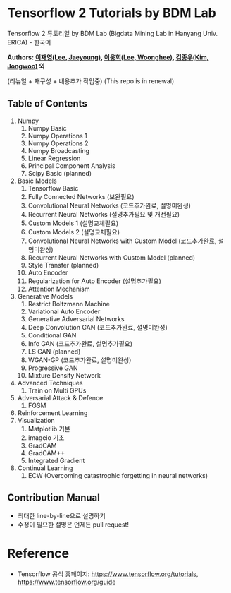 # Tensorflow 2 Tutorials by BDM Lab
Tensorflow 2 튜토리얼 by BDM Lab (Bigdata Mining Lab in Hanyang Univ. ERICA) - 한국어

**Authors: [이재영(Lee, Jaeyoung)](https://github.com/wayexists02), [이웅희(Lee, Woonghee)](https://github.com/WoongheeLee), [김종우(Kim, Jongwoo)](https://github.com/kjwspecial) 외**

(리뉴얼 + 재구성 + 내용추가 작업중)
(This repo is in renewal)

## Table of Contents
1. Numpy
    1. Numpy Basic
    2. Numpy Operations 1
    3. Numpy Operations 2
    4. Numpy Broadcasting
    5. Linear Regression
    6. Principal Component Analysis
    7. Scipy Basic (planned)
2. Basic Models
    1. Tensorflow Basic
    2. Fully Connected Networks (보완필요)
    3. Convolutional Neural Networks (코드추가완료, 설명미완성)
    4. Recurrent Neural Networks (설명추가필요 및 개선필요)
    5. Custom Models 1 (설명교체필요)
    6. Custom Models 2 (설명교체필요)
    7. Convolutional Neural Networks with Custom Model (코드추가완료, 설명미완성)
    8. Recurrent Neural Networks with Custom Model (planned)
    9. Style Transfer (planned)
    10. Auto Encoder
    11. Regularization for Auto Encoder (설명추가필요)
    12. Attention Mechanism
3. Generative Models
    1. Restrict Boltzmann Machine
    2. Variational Auto Encoder
    3. Generative Adversarial Networks
    4. Deep Convolution GAN (코드추가완료, 설명미완성)
    5. Conditional GAN
    6. Info GAN (코드추가완료, 설명추가필요)
    7. LS GAN (planned)
    8. WGAN-GP (코드추가완료, 설명미완성)
    9. Progressive GAN
    10. Mixture Density Network
4. Advanced Techniques
    1. Train on Multi GPUs
5. Adversarial Attack & Defence
    1. FGSM
6. Reinforcement Learning
7. Visualization
    1. Matplotlib 기본
    2. imageio 기초
    3. GradCAM
    4. GradCAM++
    5. Integrated Gradient
8. Continual Learning
    1. ECW (Overcoming catastrophic forgetting in neural networks)

## Contribution Manual

- 최대한 line-by-line으로 설명하기
- 수정이 필요한 설명은 언제든 pull request!

# Reference
- Tensorflow 공식 홈페이지: https://www.tensorflow.org/tutorials, https://www.tensorflow.org/guide
